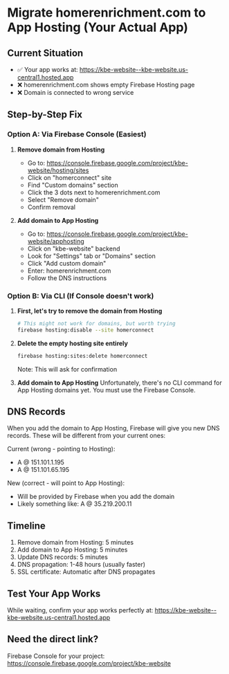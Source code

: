 # Migrate homerenrichment.com to App Hosting (Your Actual App)

## Current Situation
- ✅ Your app works at: https://kbe-website--kbe-website.us-central1.hosted.app
- ❌ homerenrichment.com shows empty Firebase Hosting page
- ❌ Domain is connected to wrong service

## Step-by-Step Fix

### Option A: Via Firebase Console (Easiest)

1. **Remove domain from Hosting**
   - Go to: https://console.firebase.google.com/project/kbe-website/hosting/sites
   - Click on "homerconnect" site
   - Find "Custom domains" section
   - Click the 3 dots next to homerenrichment.com
   - Select "Remove domain"
   - Confirm removal

2. **Add domain to App Hosting**
   - Go to: https://console.firebase.google.com/project/kbe-website/apphosting
   - Click on "kbe-website" backend
   - Look for "Settings" tab or "Domains" section
   - Click "Add custom domain"
   - Enter: homerenrichment.com
   - Follow the DNS instructions

### Option B: Via CLI (If Console doesn't work)

1. **First, let's try to remove the domain from Hosting**
   ```bash
   # This might not work for domains, but worth trying
   firebase hosting:disable --site homerconnect
   ```

2. **Delete the empty hosting site entirely**
   ```bash
   firebase hosting:sites:delete homerconnect
   ```
   Note: This will ask for confirmation

3. **Add domain to App Hosting**
   Unfortunately, there's no CLI command for App Hosting domains yet.
   You must use the Firebase Console.

## DNS Records
When you add the domain to App Hosting, Firebase will give you new DNS records.
These will be different from your current ones:

Current (wrong - pointing to Hosting):
- A @ 151.101.1.195
- A @ 151.101.65.195

New (correct - will point to App Hosting):
- Will be provided by Firebase when you add the domain
- Likely something like: A @ 35.219.200.11

## Timeline
1. Remove domain from Hosting: 5 minutes
2. Add domain to App Hosting: 5 minutes
3. Update DNS records: 5 minutes
4. DNS propagation: 1-48 hours (usually faster)
5. SSL certificate: Automatic after DNS propagates

## Test Your App Works
While waiting, confirm your app works perfectly at:
https://kbe-website--kbe-website.us-central1.hosted.app

## Need the direct link?
Firebase Console for your project:
https://console.firebase.google.com/project/kbe-website